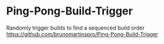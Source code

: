 # Ping-Pong-Build-Trigger
Randomly trigger builds to find a sequenced build order
https://github.com/brunomartinspro/Ping-Pong-Build-Trigger
